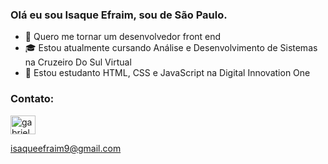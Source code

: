 ### Olá eu sou Isaque Efraim, sou de São Paulo.


- 🔭 Quero me tornar um desenvolvedor front end
- 🎓 Estou atualmente cursando Análise e Desenvolvimento de Sistemas na Cruzeiro Do Sul Virtual
- 🌱 Estou estudanto HTML, CSS e JavaScript na Digital Innovation One


<h3 align="left">Contato:</h3>
<p align="left">
<a href="https://www.linkedin.com/in/isaque-efraim/" target="blank"><img align="center" src="https://cdn.jsdelivr.net/npm/simple-icons@3.0.1/icons/linkedin.svg" alt="gabrielapinheiro129" height="30" width="40" /></a>
</p>

isaqueefraim9@gmail.com
